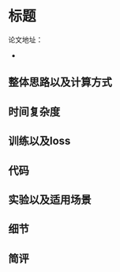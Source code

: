 # 标题

论文地址：

- 



## 整体思路以及计算方式





## 时间复杂度





## 训练以及loss



## 代码



## 实验以及适用场景





## 细节



## 简评

